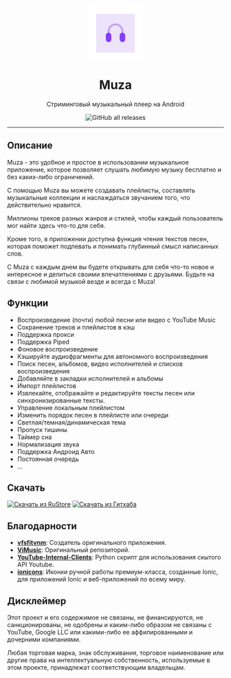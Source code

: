 <div align="center">
    <img src="./app/src/main/res/mipmap-xxxhdpi/ic_launcher_foreground.webp" width="128" height="128" style="display: block; margin: 0 auto"/>
    <h1>Muza</h1>
    <p>Стриминговый музыкальный плеер на Android</p>
     <img alt="GitHub all releases" src="https://img.shields.io/github/downloads/hammsterr/muza/total?style=plastic&logo=github&logoColor=rgb&label=%D0%97%D0%B0%D0%B3%D1%80%D1%83%D0%B7%D0%BE%D0%BA&labelColor=rgb&color=rgb">

</div>

---
<!--
<p align="center">
  <img src="./ScreenShots/01.jpg" width="30%" />
  <img src="./ScreenShots/1.jpg" width="30%" />
  <img src="./ScreenShots/2.jpg" width="30%" />

  <img src="./ScreenShots/3.jpg" width="30%" />
  <img src="./ScreenShots/4.jpg" width="30%" />
  <img src="./ScreenShots/5.jpg" width="30%" />
</p>
-->

## Описание
Muza - это удобное и простое в использовании музыкальное приложение, которое позволяет слушать любимую музыку бесплатно и без каких-либо ограничений.

С помощью Muza вы можете создавать плейлисты, составлять музыкальные коллекции и наслаждаться звучанием того, что действительно нравится.

Миллионы треков разных жанров и стилей, чтобы каждый пользователь мог найти здесь что-то для себя.

Кроме того, в приложении доступна функция чтения текстов песен, которая поможет подпевать и понимать глубинный смысл написанных слов.

С Muza с каждым днем вы будете открывать для себя что-то новое и интересное и делиться своими впечатлениями с друзьями.
Будьте на связи с любимой музыкой везде и всегда с Muza!


## Функции
- Воспроизведение (почти) любой песни или видео с YouTube Music
- Сохранение треков и плейлистов в кэш
- Поддержка прокси
- Поддержка Piped
- Фоновое воспроизведение
- Кэшируйте аудиофрагменты для автономного воспроизведения
- Поиск песен, альбомов, видео исполнителей и списков воспроизведения
- Добавляйте в закладки исполнителей и альбомы
- Импорт плейлистов
- Извлекайте, отображайте и редактируйте тексты песен или синхронизированные тексты.
- Управление локальным плейлистом
- Изменить порядок песен в плейлисте или очереди
- Светлая/темная/динамическая тема
- Пропуск тишины
- Таймер сна
- Нормализация звука
- Поддержка Андроид Авто
- Постоянная очередь
- ...

## Скачать

[<img src="https://i.ibb.co/jMwfXFd/rustore-light.png" alt="Скачать из RuStore" height="60">](https://apps.rustore.ru/app/it.hamy.muza)
[<img src="https://github.com/machiav3lli/oandbackupx/blob/034b226cea5c1b30eb4f6a6f313e4dadcbb0ece4/badge_github.png"
alt="Скачать из Гитхаба"
height="80">](https://github.com/hammsterr/muza/releases/latest)


## Благодарности
- [**vfsfitvnm**](https://github.com/vfsfitvnm): Создатель оригинального приложения.
- [**ViMusic**](https://github.com/vfsfitvnm/ViMusic): Оригинальный репозиторий.
- [**YouTube-Internal-Clients**](https://github.com/zerodytrash/YouTube-Internal-Clients): Python скрипт для использования скытого API Youtube.
- [**ionicons**](https://github.com/ionic-team/ionicons): Иконки ручной работы премиум-класса, созданные Ionic, для приложений Ionic и веб-приложений по всему миру.


## Дисклеймер
Этот проект и его содержимое не связаны, не финансируются, не санкционированы, не одобрены и каким-либо образом не связаны с YouTube, Google LLC или какими-либо ее аффилированными и дочерними компаниями.

Любая торговая марка, знак обслуживания, торговое наименование или другие права на интеллектуальную собственность, используемые в этом проекте, принадлежат соответствующим владельцам.
